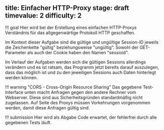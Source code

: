 title: Einfacher HTTP-Proxy
stage: draft
timevalue: 2
difficulty: 2
---
!!! goal
    Hier wird bei der Erstellung eines einfachen HTTP-Proxys Verständnis für das allgegenwärtige
    Protokoll HTTP geschaffen.

Im Kontext dieser Aufgabe sind die gültige und ungültige Session-ID jeweils die Zeichenkette
"gültig" beziehungsweise "ungültig". Sowohl der GET-Parameter als auch der Cookie haben den
Namen "sessioid".

Im Verlauf der Aufgaben werden sich die gültigen Sessions allerdings verändern und es ist
ratsam, das Programm jetzt bereits darauf auszulegen, dass das möglich ist und zu den jeweiligen
Sessions auch Daten hinterlegt werden können.

<div id="httpauth"></div>
<script src="httpauth.js" defer></script>

!!! warning "CORS - Cross-Origin Resource Sharing"
    Das gegebene Test-Interface unten macht Anfragen gegen den andere Rechner vom Webserver.
    Diese sind aus Sicherheitsgründen standardmäßig nicht zugelassen. Auf Seite des Proxys
    müssen Vorkehrungen vorgenommen werden, damit diese Anfragen gültig sind.

!!! submission
    Hier wird als Abgabe Code erwartet, der fehlerfrei durch alle gegebenen Tests läuft.
